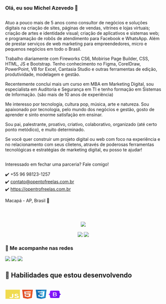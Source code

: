 ### Olá, eu sou Michel Azevedo 👋

##

Atuo a pouco mais de 5 anos como consultor de negócios e soluções digitais na criação de sites, páginas de vendas, vitrines e lojas virtuais; criação de artes e identidade visual; criação de aplicativos e sistemas web; e programação de robôs de atendimento para Facebook e WhatsApp. Além de prestar serviços de web marketing para empreendedores, micro e pequenos negócios em todo o Brasil.

Trabalho diariamente com Fireworks CS6, Mobirise Page Builder, CSS, HTML, JS e Bootstrap. Tenho conhecimento no Figma, CorelDraw, PowerPoint, VB for Excel, Cantasia Studio e outras ferramentas de edição, produtividade, modelagem e gestão.

Recentemente concluí mais um curso em MBA em Marketing Digital, sou especialista em Auditoria e Segurança em TI e tenho formação em Sistemas de Informação. (são mais de 10 anos de experiência)

Me interesso por tecnologia, cultura pop, música, arte e natureza. Sou apaixonado por tecnologia, pelo mundo dos negócios e gestão, gosto de aprender e sinto enorme satisfação em ensinar.

Sou pai, palestrante, proativo, criativo, colaborativo, organizado (até certo ponto metódico), e muito determinado.

Se você quer construir um projeto digital ou web com foco na experiência e no relacionamento com seus clietens, através de poderosas ferramentas tecnológicas e estratégias de marketing digital, eu posso te ajudar!

##

Interessado em fechar uma parceria? Fale comigo!

✔️ +55 96 98123-1257
<br/>
✔️ contato@opentofreelas.com.br
<br/>
✔️ https://opentrofreelas.com.br
<br/>

Macapá - AP, Brasil 🏡 

##

<br/>

<p align = "center">
 <img height="285em" src="https://activity-graph.herokuapp.com/graph?username=michelfariasazevedo&theme=xcode">
</p> 

<p align="center">

<img height="160em" src="https://github-readme-streak-stats.herokuapp.com/?user=michelfariasazevedo&show_icons=true&locale=en&layout=compact&theme=dark" />
<img height="160em" src="https://github-readme-stats.vercel.app/api?username=michelfariasazevedo&theme=midnight-purple&show_icons=true"/>
</p>

<p align="center"></p>

### 📱 Me acompanhe nas redes
  
<div> 
 <a href="https://discord.io/michelfariasazevedo" target="_blank"><img src="https://img.shields.io/badge/Discord-7289DA?style=for-the-badge&logo=discord&logoColor=white" target="_blank"></a> 
  <a href="https://www.linkedin.com/in/azevedomichel" target="_blank"><img src="https://img.shields.io/badge/-LinkedIn-%230077B5?style=for-the-badge&logo=linkedin&logoColor=white" target="_blank"></a>
  <a href = "mailto:michelfariasazevedo@gmail.com"><img src="https://img.shields.io/badge/-Gmail-%23333?style=for-the-badge&logo=gmail&logoColor=white" target="_blank"></a>
  
## 🚀 Habilidades que estou desenvolvendo

<div style="display: inline_block"><br/>
  <img align="center" alt="Michel-Js" height="30" width="48" src="https://raw.githubusercontent.com/devicons/devicon/master/icons/javascript/javascript-plain.svg">
  <img align="center" alt="Michel-HTML" height="30" width="40" src="https://raw.githubusercontent.com/devicons/devicon/master/icons/html5/html5-original.svg">
  <img align="center" alt="Michel-CSS" height="30" width="40" src="https://raw.githubusercontent.com/devicons/devicon/master/icons/css3/css3-original.svg">
  <img align="center" alt="Michel-BOOTSTRAP" height="30" width="40" src="https://raw.githubusercontent.com/devicons/devicon/master/icons/bootstrap/bootstrap-original.svg">
  
</div>

